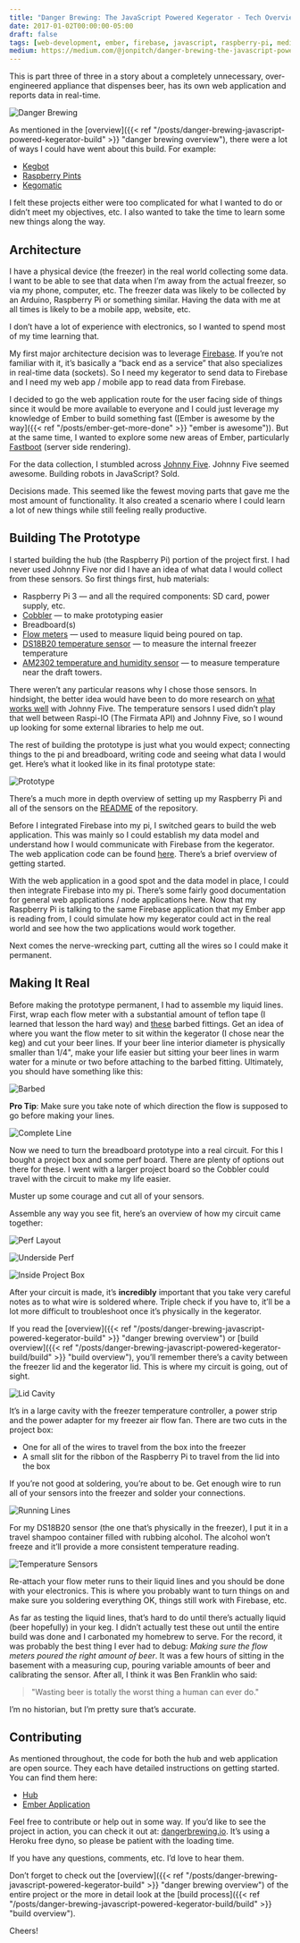 ```yaml
---
title: "Danger Brewing: The JavaScript Powered Kegerator - Tech Overview"
date: 2017-01-02T00:00:00-05:00
draft: false
tags: [web-development, ember, firebase, javascript, raspberry-pi, medium]
medium: https://medium.com/@jonpitch/danger-brewing-the-javascript-powered-kegerator-part-3-tech-overview-6bb722013429
---
```


This is part three of three in a story about a completely unnecessary, over-engineered appliance that dispenses beer, has its own web application and reports data in real-time.

<!--more-->

![Danger Brewing](../images/cover.jpeg "The end result — A dope looking JavaScript powered beer dispensing piece of madness.")

As mentioned in the [overview]({{< ref "/posts/danger-brewing-javascript-powered-kegerator-build" >}} "danger brewing overview"), there were a lot of ways I could have went about this build. For example:

* [Kegbot](https://kegbot.org/)
* [Raspberry Pints](http://raspberrypints.com/)
* [Kegomatic](https://learn.adafruit.com/adafruit-keg-bot/overview)

I felt these projects either were too complicated for what I wanted to do or didn’t meet my objectives, etc. I also wanted to take the time to learn some new things along the way.

## Architecture
I have a physical device (the freezer) in the real world collecting some data. I want to be able to see that data when I’m away from the actual freezer, so via my phone, computer, etc. The freezer data was likely to be collected by an Arduino, Raspberry Pi or something similar. Having the data with me at all times is likely to be a mobile app, website, etc.

I don’t have a lot of experience with electronics, so I wanted to spend most of my time learning that.

My first major architecture decision was to leverage [Firebase](https://firebase.google.com/). If you’re not familiar with it, it’s basically a “back end as a service” that also specializes in real-time data (sockets). So I need my kegerator to send data to Firebase and I need my web app / mobile app to read data from Firebase.

I decided to go the web application route for the user facing side of things since it would be more available to everyone and I could just leverage my knowledge of Ember to build something fast ([Ember is awesome by the way]({{< ref "/posts/ember-get-more-done" >}} "ember is awesome")). But at the same time, I wanted to explore some new areas of Ember, particularly [Fastboot](https://ember-fastboot.com/) (server side rendering).

For the data collection, I stumbled across [Johnny Five](http://johnny-five.io/). Johnny Five seemed awesome. Building robots in JavaScript? Sold.

Decisions made. This seemed like the fewest moving parts that gave me the most amount of functionality. It also created a scenario where I could learn a lot of new things while still feeling really productive.

## Building The Prototype
I started building the hub (the Raspberry Pi) portion of the project first. I had never used Johnny Five nor did I have an idea of what data I would collect from these sensors. So first things first, hub materials:

* Raspberry Pi 3 — and all the required components: SD card, power supply, etc.
* [Cobbler](https://www.adafruit.com/products/2028) — to make prototyping easier
* Breadboard(s)
* [Flow meters](https://www.adafruit.com/products/828) — used to measure liquid being poured on tap.
* [DS18B20 temperature sensor](https://www.adafruit.com/products/381) — to measure the internal freezer temperature
* [AM2302 temperature and humidity sensor](https://www.adafruit.com/product/393) — to measure temperature near the draft towers.

There weren’t any particular reasons why I chose those sensors. In hindsight, the better idea would have been to do more research on [what works well](http://johnny-five.io/examples/) with Johnny Five. The temperature sensors I used didn’t play that well between Raspi-IO (The Firmata API) and Johnny Five, so I wound up looking for some external libraries to help me out.

The rest of building the prototype is just what you would expect; connecting things to the pi and breadboard, writing code and seeing what data I would get. Here’s what it looked like in its final prototype state:

![Prototype](../images/tech-1.jpeg "The working prototype")

There’s a much more in depth overview of setting up my Raspberry Pi and all of the sensors on the [README](https://github.com/jonpitch/danger-brewing-hub) of the repository.

Before I integrated Firebase into my pi, I switched gears to build the web application. This was mainly so I could establish my data model and understand how I would communicate with Firebase from the kegerator. The web application  code can be found [here](https://github.com/jonpitch/danger-brewing). There’s a brief overview of getting started.

With the web application in a good spot and the data model in place, I could then integrate Firebase into my pi. There’s some fairly good documentation for general web applications / node applications here. Now that my Raspberry Pi is talking to the same Firebase application that my Ember app is reading from, I could simulate how my kegerator could act in the real world and see how the two applications would work together.

Next comes the nerve-wrecking part, cutting all the wires so I could make it permanent.

## Making It Real
Before making the prototype permanent, I had to assemble my liquid lines. First, wrap each flow meter with a substantial amount of teflon tape (I learned that lesson the hard way) and [these](https://www.amazon.com/dp/B008TT393O) barbed fittings. Get an idea of where you want the flow meter to sit within the kegerator (I chose near the keg) and cut your beer lines. If your beer line interior diameter is physically smaller than 1/4", make your life easier but sitting your beer lines in warm water for a minute or two before attaching to the barbed fitting. Ultimately, you should have something like this:

![Barbed](../images/tech-2.jpeg "Be aggressive with the teflon tape.")

**Pro Tip**: Make sure you take note of which direction the flow is supposed to go before making your lines.

![Complete Line](../images/tech-3.jpeg "A finished beer line. As you can see, I did not follow my own advice.")

Now we need to turn the breadboard prototype into a real circuit. For this I bought a project box and some perf board. There are plenty of options out there for these. I went with a larger project board so the Cobbler could travel with the circuit to make my life easier.

Muster up some courage and cut all of your sensors.

Assemble any way you see fit, here’s an overview of how my circuit came together:

![Perf Layout](../images/tech-4.jpeg "Most wires are underneath — gotta have a clean look in your kegerator circuit…")

![Underside Perf](../images/tech-5.jpeg "Not as clean.")

![Inside Project Box](../images/tech-6.jpeg "The circuit in its forever home.")

After your circuit is made, it’s **incredibly** important that you take very careful notes as to what wire is soldered where. Triple check if you have to, it’ll be a lot more difficult to troubleshoot once it’s physically in the kegerator.

If you read the [overview]({{< ref "/posts/danger-brewing-javascript-powered-kegerator-build" >}} "danger brewing overview") or [build overview]({{< ref "/posts/danger-brewing-javascript-powered-kegerator-build/build" >}} "build overview"), you’ll remember there’s a cavity between the freezer lid and the kegerator lid. This is where my circuit is going, out of sight.

![Lid Cavity](../images/tech-7.jpeg "Ultimately everything is tucked away — except the Pi. Stealth mode.")

It’s in a large cavity with the freezer temperature controller, a power strip and the power adapter for my freezer air flow fan. There are two cuts in the project box:

* One for all of the wires to travel from the box into the freezer
* A small slit for the ribbon of the Raspberry Pi to travel from the lid into the box

If you’re not good at soldering, you’re about to be. Get enough wire to run all of your sensors into the freezer and solder your connections.

![Running Lines](../images/tech-8.jpeg "Braiding the wires made them a little easier to work with.")

For my DS18B20 sensor (the one that’s physically in the freezer), I put it in a travel shampoo container filled with rubbing alcohol. The alcohol won’t freeze and it’ll provide a more consistent temperature reading.

![Temperature Sensors](../images/tech-9.jpeg "Bottom left corner — two temperature sensors in travel containers.")

Re-attach your flow meter runs to their liquid lines and you should be done with your electronics. This is where you probably want to turn things on and make sure you soldering everything OK, things still work with Firebase, etc.

As far as testing the liquid lines, that’s hard to do until there’s actually liquid (beer hopefully) in your keg. I didn’t actually test these out until the entire build was done and I carbonated my homebrew to serve. For the record, it was probably the best thing I ever had to debug: *Making sure the flow meters poured the right amount of beer*. It was a few hours of sitting in the basement with a measuring cup, pouring variable amounts of beer and calibrating the sensor. After all, I think it was Ben Franklin who said:

> "Wasting beer is totally the worst thing a human can ever do."

I’m no historian, but I’m pretty sure that’s accurate.

## Contributing
As mentioned throughout, the code for both the hub and web application are open source. They each have detailed instructions on getting started. You can find them here:

* [Hub](https://github.com/jonpitch/danger-brewing-hub)
* [Ember Application](https://github.com/jonpitch/danger-brewing)

Feel free to contribute or help out in some way. If you’d like to see the project in action, you can check it out at: [dangerbrewing.io](http://www.dangerbrewing.io/). It’s using a Heroku free dyno, so please be patient with the loading time.

If you have any questions, comments, etc. I’d love to hear them.

Don’t forget to check out the [overview]({{< ref "/posts/danger-brewing-javascript-powered-kegerator-build" >}} "danger brewing overview") of the entire project or the more in detail look at the [build process]({{< ref "/posts/danger-brewing-javascript-powered-kegerator-build/build" >}} "build overview").

Cheers!